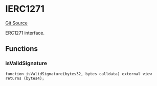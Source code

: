 # IERC1271
[Git Source](https://github.com/NaniDAO/accounts/blob/9816e093f3a0f1ad1a51334704e0815733ea9e74/src/governance/Points.sol)

ERC1271 interface.


## Functions
### isValidSignature


```solidity
function isValidSignature(bytes32, bytes calldata) external view returns (bytes4);
```

